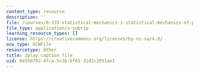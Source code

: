 ```yaml
---
content_type: resource
description: ''
file: /courses/8-333-statistical-mechanics-i-statistical-mechanics-of-particles-fall-2013/0e5507024fca5c3bbf6531d2c2051ae1_Lt8FtWsq0q0.vtt
file_type: application/x-subrip
learning_resource_types: []
license: https://creativecommons.org/licenses/by-nc-sa/4.0/
ocw_type: OCWFile
resourcetype: Other
title: 3play caption file
uid: 0e550702-4fca-5c3b-bf65-31d2c2051ae1
---
```

